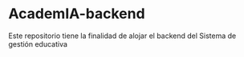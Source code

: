 # AcademIA-backend
Este repositorio tiene la finalidad de alojar el backend del Sistema de gestión educativa
